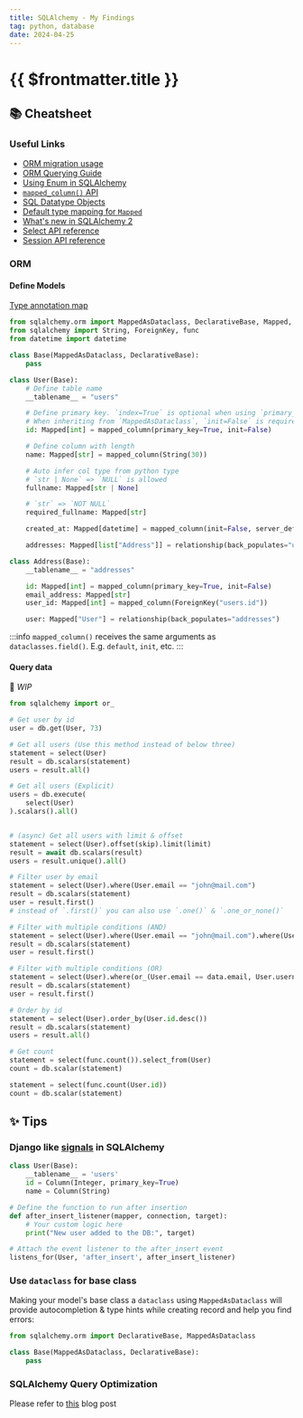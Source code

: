 ```yaml
---
title: SQLAlchemy - My Findings
tag: python, database
date: 2024-04-25
---
```


# {{ $frontmatter.title }}

## 📚 Cheatsheet

### Useful Links

- [ORM migration usage](https://docs.sqlalchemy.org/en/20/changelog/migration_20.html#migration-orm-usage)
- [ORM Querying Guide](https://docs.sqlalchemy.org/en/20/orm/queryguide/index.html#orm-querying-guide)
- [Using Enum in SQLAlchemy](https://docs.sqlalchemy.org/en/20/orm/declarative_tables.html#using-python-enum-or-pep-586-literal-types-in-the-type-map)
- [`mapped_column()` API](https://docs.sqlalchemy.org/en/20/orm/mapping_api.html#sqlalchemy.orm.mapped_column)
- [SQL Datatype Objects](https://docs.sqlalchemy.org/en/20/core/types.html)
- [Default type mapping for `Mapped`](https://docs.sqlalchemy.org/en/20/orm/declarative_tables.html#mapped-column-derives-the-datatype-and-nullability-from-the-mapped-annotation)
- [What's new in SQLAlchemy 2](https://blog.miguelgrinberg.com/post/what-s-new-in-sqlalchemy-2-0)
- [Select API reference](https://docs.sqlalchemy.org/en/20/core/selectable.html#sqlalchemy.sql.expression.Select)
- [Session API reference](https://docs.sqlalchemy.org/en/20/orm/session_api.html#sqlalchemy.orm.Session)

### ORM

#### Define Models

[Type annotation map](https://docs.sqlalchemy.org/en/20/orm/declarative_tables.html#mapped-column-derives-the-datatype-and-nullability-from-the-mapped-annotation)

```py
from sqlalchemy.orm import MappedAsDataclass, DeclarativeBase, Mapped, mapped_column
from sqlalchemy import String, ForeignKey, func
from datetime import datetime

class Base(MappedAsDataclass, DeclarativeBase):
    pass

class User(Base):
    # Define table name
    __tablename__ = "users"

    # Define primary key. `index=True` is optional when using `primary_key=True`
    # When inheriting from `MappedAsDataclass`, `init=False` is required for primary key to be ignored in `__init__` method
    id: Mapped[int] = mapped_column(primary_key=True, init=False)

    # Define column with length
    name: Mapped[str] = mapped_column(String(30))

    # Auto infer col type from python type
    # `str | None` => `NULL` is allowed
    fullname: Mapped[str | None]

    # `str` => `NOT NULL`
    required_fullname: Mapped[str]

    created_at: Mapped[datetime] = mapped_column(init=False, server_default=func.now())

    addresses: Mapped[list["Address"]] = relationship(back_populates="user")

class Address(Base):
    __tablename__ = "addresses"

    id: Mapped[int] = mapped_column(primary_key=True, init=False)
    email_address: Mapped[str]
    user_id: Mapped[int] = mapped_column(ForeignKey("users.id"))

    user: Mapped["User"] = relationship(back_populates="addresses")
```

:::info
`mapped_column()` receives the same arguments as `dataclasses.field()`. E.g. `default`, `init`, etc.
:::

#### Query data

🚧 _WIP_

```py
from sqlalchemy import or_

# Get user by id
user = db.get(User, 73)

# Get all users (Use this method instead of below three)
statement = select(User)
result = db.scalars(statement)
users = result.all()

# Get all users (Explicit)
users = db.execute(
    select(User)
).scalars().all()


# (async) Get all users with limit & offset
statement = select(User).offset(skip).limit(limit)
result = await db.scalars(result)
users = result.unique().all()

# Filter user by email
statement = select(User).where(User.email == "john@mail.com")
result = db.scalars(statement)
user = result.first()
# instead of `.first()` you can also use `.one()` & `.one_or_none()`

# Filter with multiple conditions (AND)
statement = select(User).where(User.email == "john@mail.com").where(User.username == data.username)
result = db.scalars(statement)
user = result.first()

# Filter with multiple conditions (OR)
statement = select(User).where(or_(User.email == data.email, User.username == data.username))
result = db.scalars(statement)
user = result.first()

# Order by id
statement = select(User).order_by(User.id.desc())
result = db.scalars(statement)
users = result.all()

# Get count
statement = select(func.count()).select_from(User)
count = db.scalar(statement)

statement = select(func.count(User.id))
count = db.scalar(statement)
```


## ✨ Tips

### Django like [signals](https://docs.djangoproject.com/en/4.2/topics/signals/) in SQLAlchemy

```py
class User(Base):
    __tablename__ = 'users'
    id = Column(Integer, primary_key=True)
    name = Column(String)

# Define the function to run after insertion
def after_insert_listener(mapper, connection, target):
    # Your custom logic here
    print("New user added to the DB:", target)

# Attach the event listener to the after_insert event
listens_for(User, 'after_insert', after_insert_listener)
```

### Use `dataclass` for base class

Making your model's base class a `dataclass` using `MappedAsDataclass` will provide autocompletion & type hints while creating record and help you find errors:

```py
from sqlalchemy.orm import DeclarativeBase, MappedAsDataclass

class Base(MappedAsDataclass, DeclarativeBase):
    pass
```

### SQLAlchemy Query Optimization

Please refer to [this](/blog/sql-query-optimization) blog post

<!-- ## 📝 Snippets -->
